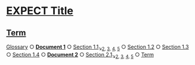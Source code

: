 # [EXPECT Title](#expect-title)

## [Term](#term)

[Glossary][1] ○ [**Document 1**][2] ○ [Section 1.1][3]<sub>↘[2][4], [3][5], [4][6], [5][7]</sub> ○ [Section 1.2][8] ○ [Section 1.3][9] ○ [Section 1.4][10] ○ [**Document 2**][11] ○ [Section 2.1][12]<sub>↘[2][13], [3][14], [4][15], [5][16]</sub> ○ [Term][17]

[1]: ./glossary.md#term "GIVEN a term Term AND a config AND two documents document-1.md, document-2.md AND term occurrences in multiple sections of each document AND some term occurrences in sections of a depth less or equal to groupHeadingDepth AND some term occurrences in sections deeper than groupHeadingDepth THEN a file index.md MUST be generated AND the file MUST have a heading Term AND the file MUST group under that heading in this order: Glossary at depth: 1 Document 1 at depth: 1 Section 1.1 at depth: 2 Section 1.1.1 at depth: 3 reduced to label 2 Section 1.1.1.1 at depth: 4 reduced to label 3 Section 1.1.1.1.1 at depth: 5 reduced to label 4 Section 1.1.1.1.1.1 at depth: 6 reduced to label 5 Section 1.2 at depth: 2 Section 1.3 at depth: 2 Section 1.4 at depth: 2 Document 2 at depth: 1 Section 2.1 at depth: 2 Section 2.1.1 at depth: 3 reduced to label 2 Section 2.1.1.1 at depth: 4 reduced to label 3 Section 2.1.1.1.1 at depth: 5 reduced to label 4 Section 2.1.1.1.1.1 at depth: 6 reduced to label 5"

[2]: ./document-1.md#document-1

[3]: ./document-1.md#section-11

[4]: ./document-1.md#section-111 "Section 1.1.1"

[5]: ./document-1.md#section-1111 "Section 1.1.1.1"

[6]: ./document-1.md#section-11111 "Section 1.1.1.1.1"

[7]: ./document-1.md#section-111111 "Section 1.1.1.1.1.1"

[8]: ./document-1.md#section-12

[9]: ./document-1.md#section-13

[10]: ./document-1.md#section-14

[11]: ./document-2.md#document-2

[12]: ./document-2.md#section-21

[13]: ./document-2.md#section-211 "Section 2.1.1"

[14]: ./document-2.md#section-2111 "Section 2.1.1.1"

[15]: ./document-2.md#section-21111 "Section 2.1.1.1.1"

[16]: ./document-2.md#section-211111 "Section 2.1.1.1.1.1"

[17]: ./glossary.md#term
